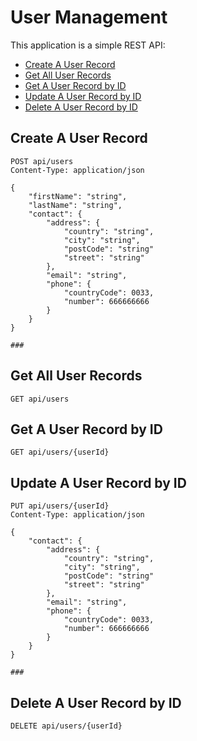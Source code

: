User Management
===============

This application is a simple REST API:

- [Create A User Record](#create-a-user-record)
- [Get All User Records](#get-all-user-records)
- [Get A User Record by ID](#get-a-user-record-by-id)
- [Update A User Record by ID](#update-a-user-record-by-id)
- [Delete A User Record by ID](#delete-a-user-record-by-id)

Create A User Record
--------------------

```http
POST api/users
Content-Type: application/json

{
    "firstName": "string",
    "lastName": "string",
    "contact": {
        "address": {
            "country": "string",
            "city": "string",
            "postCode": "string"
            "street": "string"
        },
        "email": "string",
        "phone": {
            "countryCode": 0033,
            "number": 666666666
        }
    }
}

###
```

Get All User Records
--------------------

```http
GET api/users
```

Get A User Record by ID
-----------------------

```http
GET api/users/{userId}
```

Update A User Record by ID
--------------------------

```http
PUT api/users/{userId}
Content-Type: application/json

{
    "contact": {
        "address": {
            "country": "string",
            "city": "string",
            "postCode": "string"
            "street": "string"
        },
        "email": "string",
        "phone": {
            "countryCode": 0033,
            "number": 666666666
        }
    }
}

###
```

Delete A User Record by ID
--------------------------

```http
DELETE api/users/{userId}
```
